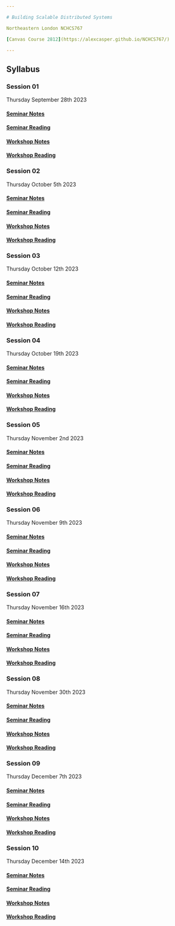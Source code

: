```yaml
---

# Building Scalable Distributed Systems

Northeastern London NCHCS767

[Canvas Course 2812](https://alexcasper.github.io/NCHCS767/)

---
```


## Syllabus
### Session 01
Thursday September 28th 2023

#### [Seminar Notes](https://github.com/alexcasper/NCHCS767/blob/main/docs/01/01.md)

#### [Seminar Reading](https://github.com/alexcasper/NCHCS767/blob/main/docs/01/02.md)

#### [Workshop Notes](https://github.com/alexcasper/NCHCS767/blob/main/docs/01/03.md)

#### [Workshop Reading](https://github.com/alexcasper/NCHCS767/blob/main/docs/01/04.md)

### Session 02
Thursday October 5th 2023

#### [Seminar Notes](https://github.com/alexcasper/NCHCS767/blob/main/docs/02/01.md)

#### [Seminar Reading](https://github.com/alexcasper/NCHCS767/blob/main/docs/02/02.md)

#### [Workshop Notes](https://github.com/alexcasper/NCHCS767/blob/main/docs/02/03.md)

#### [Workshop Reading](https://github.com/alexcasper/NCHCS767/blob/main/docs/02/04.md)

### Session 03
Thursday October 12th 2023
#### [Seminar Notes](https://github.com/alexcasper/NCHCS767/blob/main/docs/03/01.md)

#### [Seminar Reading](https://github.com/alexcasper/NCHCS767/blob/main/docs/03/02.md)

#### [Workshop Notes](https://github.com/alexcasper/NCHCS767/blob/main/docs/03/03.md)

#### [Workshop Reading](https://github.com/alexcasper/NCHCS767/blob/main/docs/03/04.md)

### Session 04
Thursday October 19th 2023

#### [Seminar Notes](https://github.com/alexcasper/NCHCS767/blob/main/docs/04/01.md)

#### [Seminar Reading](https://github.com/alexcasper/NCHCS767/blob/main/docs/04/02.md)

#### [Workshop Notes](https://github.com/alexcasper/NCHCS767/blob/main/docs/04/03.md)

#### [Workshop Reading](https://github.com/alexcasper/NCHCS767/blob/main/docs/04/04.md)

### Session 05
Thursday November 2nd 2023

#### [Seminar Notes](https://github.com/alexcasper/NCHCS767/blob/main/docs/05/01.md)

#### [Seminar Reading](https://github.com/alexcasper/NCHCS767/blob/main/docs/05/02.md)

#### [Workshop Notes](https://github.com/alexcasper/NCHCS767/blob/main/docs/05/03.md)

#### [Workshop Reading](https://github.com/alexcasper/NCHCS767/blob/main/docs/05/04.md)

### Session 06
Thursday November 9th 2023

#### [Seminar Notes](https://github.com/alexcasper/NCHCS767/blob/main/docs/06/01.md)

#### [Seminar Reading](https://github.com/alexcasper/NCHCS767/blob/main/docs/06/02.md)

#### [Workshop Notes](https://github.com/alexcasper/NCHCS767/blob/main/docs/06/03.md)

#### [Workshop Reading](https://github.com/alexcasper/NCHCS767/blob/main/docs/06/04.md)

### Session 07
Thursday November 16th 2023

#### [Seminar Notes](https://github.com/alexcasper/NCHCS767/blob/main/docs/07/01.md)

#### [Seminar Reading](https://github.com/alexcasper/NCHCS767/blob/main/docs/07/02.md)

#### [Workshop Notes](https://github.com/alexcasper/NCHCS767/blob/main/docs/07/03.md)

#### [Workshop Reading](https://github.com/alexcasper/NCHCS767/blob/main/docs/07/04.md)

### Session 08
Thursday November 30th 2023

#### [Seminar Notes](https://github.com/alexcasper/NCHCS767/blob/main/docs/08/01.md)

#### [Seminar Reading](https://github.com/alexcasper/NCHCS767/blob/main/docs/08/02.md)

#### [Workshop Notes](https://github.com/alexcasper/NCHCS767/blob/main/docs/08/03.md)

#### [Workshop Reading](https://github.com/alexcasper/NCHCS767/blob/main/docs/08/04.md)

### Session 09
Thursday December 7th 2023

#### [Seminar Notes](https://github.com/alexcasper/NCHCS767/blob/main/docs/09/01.md)

#### [Seminar Reading](https://github.com/alexcasper/NCHCS767/blob/main/docs/09/02.md)

#### [Workshop Notes](https://github.com/alexcasper/NCHCS767/blob/main/docs/09/03.md)

#### [Workshop Reading](https://github.com/alexcasper/NCHCS767/blob/main/docs/09/04.md)

### Session 10
Thursday December 14th 2023

#### [Seminar Notes](https://github.com/alexcasper/NCHCS767/blob/main/docs/10/01.md)

#### [Seminar Reading](https://github.com/alexcasper/NCHCS767/blob/main/docs/10/02.md)

#### [Workshop Notes](https://github.com/alexcasper/NCHCS767/blob/main/docs/10/03.md)

#### [Workshop Reading](https://github.com/alexcasper/NCHCS767/blob/main/docs/10/04.md)